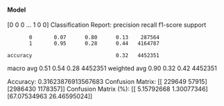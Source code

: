 #### Model
[0 0 0 ... 1 0 0]
Classification Report:
              precision    recall  f1-score   support

           0       0.07      0.80      0.13    287564
           1       0.95      0.28      0.44   4164787

    accuracy                           0.32   4452351
   macro avg       0.51      0.54      0.28   4452351
weighted avg       0.90      0.32      0.42   4452351

Accuracy: 0.31623876913567683
Confusion Matrix:
[[ 229649   57915]
 [2986430 1178357]]
Confusion Matrix (%):
[[ 5.15792668  1.30077346]
 [67.07534963 26.46595024]]
